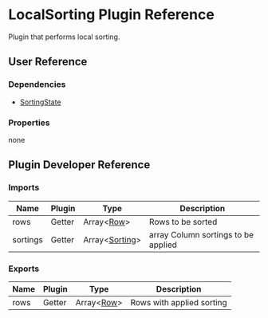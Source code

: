 # LocalSorting Plugin Reference

Plugin that performs local sorting.

## User Reference

### Dependencies

- [SortingState](sorting-state.md)

### Properties

none

## Plugin Developer Reference

### Imports

Name | Plugin | Type | Description
-----|--------|------|------------
rows | Getter | Array&lt;[Row](datagrid.md#row)&gt; | Rows to be sorted
sortings | Getter | Array&lt;[Sorting](sorting-state.md#sorting)&gt; | array Column sortings to be applied

### Exports

Name | Plugin | Type | Description
-----|--------|------|------------
rows | Getter | Array&lt;[Row](datagrid.md#row)&gt; | Rows with applied sorting

